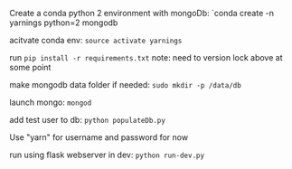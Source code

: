Create a conda python 2 environment with mongoDb:
`conda create -n yarnings python=2 mongodb

acitvate conda env: `source activate yarnings`

run `pip install -r requirements.txt`
note: need to version lock above at some point

make mongodb data folder if needed:
`sudo mkdir -p /data/db`

launch mongo: `mongod`

add test user to db:
`python populateDb.py`

Use "yarn" for username and password for now

run using flask webserver in dev:
`python run-dev.py`
